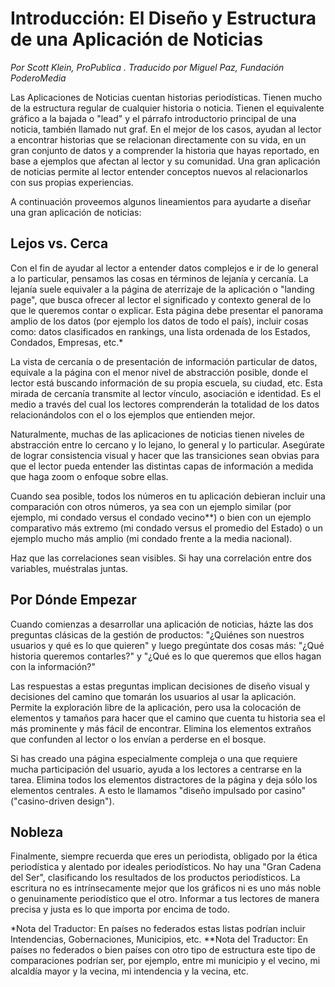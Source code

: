 # Introducción: El Diseño y Estructura de una Aplicación de Noticias

_Por Scott Klein, ProPublica_ _. Traducido por Miguel Paz, Fundación PoderoMedia_

Las Aplicaciones de Noticias cuentan historias periodísticas. Tienen mucho de la estructura regular de 
cualquier historia o noticia. Tienen el equivalente gráfico a la bajada o "lead" y el párrafo introductorio 
principal de una noticia, también llamado nut graf. En el mejor de los casos, ayudan al lector a encontrar historias 
que se relacionan directamente con su vida, en un gran conjunto de datos y a comprender la historia que hayas reportado, 
en base a ejemplos que afectan al lector y su comunidad. Una gran aplicación de noticias permite al lector entender 
conceptos nuevos al relacionarlos con sus propias experiencias.

A continuación proveemos algunos lineamientos para ayudarte a diseñar una gran aplicación de noticias:

## Lejos vs. Cerca

Con el fin de ayudar al lector a entender datos complejos e ir de lo general a lo particular, pensamos 
las cosas en términos de lejanía y cercanía. La lejanía suele equivaler a la página de aterrizaje
de la aplicación o "landing page", que busca ofrecer al lector el significado y contexto general
de lo que le queremos contar o explicar. Esta página debe presentar el panorama amplio de los datos 
(por ejemplo los datos de todo el país), incluir cosas como: datos clasificados en rankings, una lista 
ordenada de los Estados, Condados, Empresas, etc.* 

La vista de cercanía o de presentación de información particular de datos, equivale a la página
con el menor nivel de abstracción posible, donde el lector está buscando información de su propia escuela, su ciudad, etc.
Esta mirada de cercanía transmite al lector vínculo, asociación e identidad. Es el medio a través del cual los lectores 
comprenderán la totalidad de los datos relacionándolos con el o los ejemplos que entienden mejor.

Naturalmente, muchas de las aplicaciones de noticias tienen niveles de abstracción entre lo cercano y lo lejano, 
lo general y lo particular. Asegúrate de lograr consistencia visual y hacer que las transiciones sean obvias
para que el lector pueda entender las distintas capas de información a medida que haga zoom o enfoque 
sobre ellas.

Cuando sea posible, todos los números en tu aplicación debieran incluir una comparación con otros números, 
ya sea con un ejemplo similar (por ejemplo, mi condado versus el condado vecino**) o bien con un ejemplo 
comparativo más extremo (mi condado versus el promedio del Estado) o un ejemplo mucho más amplio 
(mi condado frente a la media nacional).

Haz que las correlaciones sean visibles. Si hay una correlación entre dos variables, muéstralas juntas.

## Por Dónde Empezar

Cuando comienzas a desarrollar una aplicación de noticias, házte las dos preguntas clásicas de la gestión de productos: 
"¿Quiénes son nuestros usuarios y qué es lo que quieren" y luego pregúntate dos cosas más: 
"¿Qué historia queremos contarles?" y "¿Qué es lo que queremos que ellos hagan con la información?"

Las respuestas a estas preguntas implican decisiones de diseño visual y decisiones del camino que tomarán los usuarios al usar la aplicación.
Permite la exploración libre de la aplicación, pero usa la colocación de elementos y tamaños para hacer que el camino 
que cuenta tu historia sea el más prominente y más fácil de encontrar. Elimina los elementos extraños que confunden al lector 
o los envían a perderse en el bosque.

Si has creado una página especialmente compleja o una que requiere mucha participación del usuario, ayuda a los lectores
a centrarse en la tarea. Elimina todos los elementos distractores de la página y deja sólo los elementos centrales. 
A esto le llamamos "diseño impulsado por casino" ("casino-driven design").


## Nobleza

Finalmente, siempre recuerda que eres un periodista, obligado por la ética periodística
y alentado por ideales periodísticos. No hay una "Gran Cadena del Ser", clasificando los resultados de 
los productos periodísticos. La escritura no es intrínsecamente mejor que los gráficos ni es uno más noble 
o genuinamente periodístico que el otro. Informar a tus lectores de manera precisa y justa es lo que 
importa por encima de todo.

*Nota del Traductor: En países no federados estas listas podrían incluir 
Intendencias, Gobernaciones, Municipios, etc.
**Nota del Traductor: En países no federados o bien países con otro tipo de estructura este tipo de comparaciones 
podrían ser, por ejemplo, entre mi municipio y el vecino, mi alcaldía mayor y la vecina, mi intendencia y 
la vecina, etc. 
